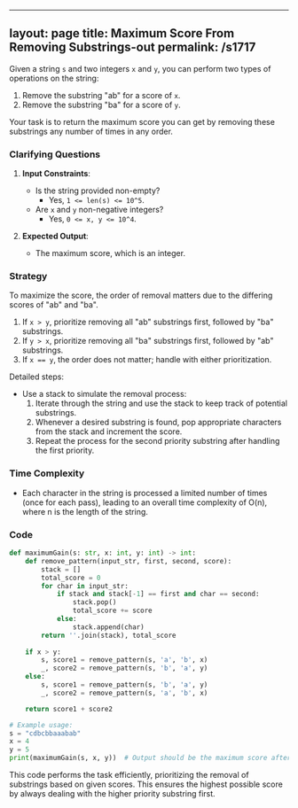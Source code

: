 
---
layout: page
title:  Maximum Score From Removing Substrings-out
permalink: /s1717
---
Given a string `s` and two integers `x` and `y`, you can perform two types of operations on the string:
1. Remove the substring "ab" for a score of `x`.
2. Remove the substring "ba" for a score of `y`.

Your task is to return the maximum score you can get by removing these substrings any number of times in any order.

### Clarifying Questions
1. **Input Constraints**:
   - Is the string provided non-empty?
     - Yes, `1 <= len(s) <= 10^5`.
   - Are `x` and `y` non-negative integers?
     - Yes, `0 <= x, y <= 10^4`.

2. **Expected Output**: 
   - The maximum score, which is an integer.

### Strategy
To maximize the score, the order of removal matters due to the differing scores of "ab" and "ba". 
1. If `x > y`, prioritize removing all "ab" substrings first, followed by "ba" substrings.
2. If `y > x`, prioritize removing all "ba" substrings first, followed by "ab" substrings.
3. If `x == y`, the order does not matter; handle with either prioritization.

Detailed steps:
- Use a stack to simulate the removal process:
  1. Iterate through the string and use the stack to keep track of potential substrings.
  2. Whenever a desired substring is found, pop appropriate characters from the stack and increment the score.
  3. Repeat the process for the second priority substring after handling the first priority.

### Time Complexity
- Each character in the string is processed a limited number of times (once for each pass), leading to an overall time complexity of O(n), where n is the length of the string.

### Code
```python
def maximumGain(s: str, x: int, y: int) -> int:
    def remove_pattern(input_str, first, second, score):
        stack = []
        total_score = 0
        for char in input_str:
            if stack and stack[-1] == first and char == second:
                stack.pop()
                total_score += score
            else:
                stack.append(char)
        return ''.join(stack), total_score
    
    if x > y:
        s, score1 = remove_pattern(s, 'a', 'b', x)
        _, score2 = remove_pattern(s, 'b', 'a', y)
    else:
        s, score1 = remove_pattern(s, 'b', 'a', y)
        _, score2 = remove_pattern(s, 'a', 'b', x)

    return score1 + score2

# Example usage:
s = "cdbcbbaaabab"
x = 4
y = 5
print(maximumGain(s, x, y))  # Output should be the maximum score after removing substrings
```

This code performs the task efficiently, prioritizing the removal of substrings based on given scores. This ensures the highest possible score by always dealing with the higher priority substring first.